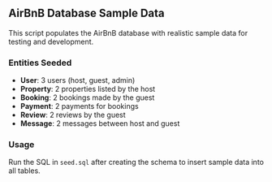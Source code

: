 ## AirBnB Database Sample Data

This script populates the AirBnB database with realistic sample data for testing and development.

### Entities Seeded
- **User**: 3 users (host, guest, admin)
- **Property**: 2 properties listed by the host
- **Booking**: 2 bookings made by the guest
- **Payment**: 2 payments for bookings
- **Review**: 2 reviews by the guest
- **Message**: 2 messages between host and guest

### Usage
Run the SQL in `seed.sql` after creating the schema to insert sample data into all tables.